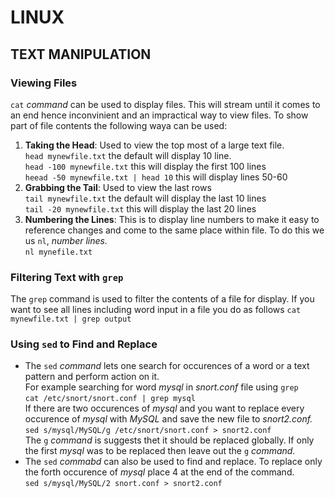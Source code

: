 #               LINUX

##              TEXT MANIPULATION

### Viewing Files

``cat`` *command* can be used to display files. This will stream until it comes to an end hence inconvinient and an impractical way to view files. To show part of file contents the following waya can be used:
1. __Taking the Head__: Used to view the top most of a large text file.<br/>
    ``head mynewfile.txt`` the default will display 10 line.<br/>
    ``head -100 mynewfile.txt`` this will display the first 100 lines<br/>
    ``heead -50 mynewfile.txt | head 10``  this will display lines 50-60<br/>
2. __Grabbing the Tail__: Used to view the last rows<br/>
   ``tail mynewfile.txt`` the default will display the last 10 lines<br/>
   ``tail -20 mynewfile.txt`` this will display the last 20 lines<br/>
3. __Numbering the Lines__: This is to display line numbers to make it easy to reference changes and come to the same place within file. To do this we us ``nl``, *number lines.*<br/>
   ``nl mynefile.txt``

### Filtering Text with ``grep``

The ``grep`` command is used to filter the contents of a file for display. If you want to see all lines including word input in a file you do as follows
  ``cat mynewfile.txt | grep output``

### Using ``sed`` to Find and Replace

- The ``sed`` *command* lets one search for occurences of a word or a text pattern and perform action on it.<br/>
For example searching for word *mysql* in *snort.conf* file using ``grep``<br/>
   ``cat /etc/snort/snort.conf | grep mysql``<br/>
If there are two occurences of *mysql* and you want to replace every occurence of *mysql* with *MySQL* and save the new file to *snort2.conf.*<br/>
   ``sed s/mysql/MySQL/g /etc/snort/snort.conf > snort2.conf``<br/>
The ``g`` *command* is suggests thet it should be replaced globally. If only the first *mysql* was to be replaced then leave out the ``g`` *command.*<br/>
- The ``sed`` *commabd* can also be used to find and replace. To replace only the forth occurence of *mysql* place 4 at the end of the command.<br/>
    ``sed s/mysql/MySQL/2 snort.conf > snort2.conf``

